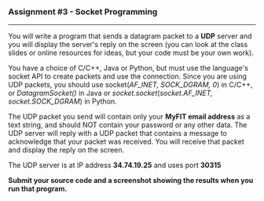### Assignment #3 - Socket Programming
- - -

You will write a program that sends a datagram packet to a **UDP** server and you will display the server's reply on the screen (you can look at the class slides or online resources for ideas, but your code must be your own work).

You have a choice of C/C++, Java or Python, but must use the language's socket API to create packets and use the connection. Since you are using UDP packets, you should use socket(_AF_INET, SOCK_DGRAM, 0_) in C/C++, or  _DatagramSocket()_ in Java or  _socket.socket_(_socket.AF_INET, socket.SOCK_DGRAM_) in Python.

The UDP packet you send will contain only your **MyFIT email address** as a text string, and should NOT contain your password or any other data. The UDP server will reply with a UDP packet that contains a message to acknowledge that your packet was received. You will receive that packet and display the reply on the screen.

The UDP server is at IP address **34.74.19.25** and uses port **30315**

**Submit your source code and a screenshot showing the results when you run that program.**
